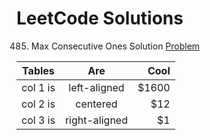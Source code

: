 # LeetCode Solutions

485. <a>Max Consecutive Ones Solution</a> <a href="https://leetcode.com/problems/max-consecutive-ones/">Problem</a>

| Tables   |      Are      |  Cool |
|----------|:-------------:|------:|
| col 1 is |  left-aligned | $1600 |
| col 2 is |    centered   |   $12 |
| col 3 is | right-aligned |    $1 |
